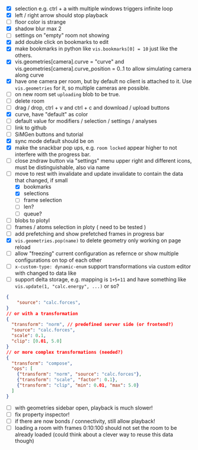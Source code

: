 - [x] selection e.g. ctrl + a with multiple windows triggers infinite loop
- [x] left / right arrow should stop playback
- [ ] floor color is strange
- [x] shadow blur max 2
- [ ] settings on "empty" room not showing
- [x] add double click on bookmarks to edit
- [x] make bookmarks in python like `vis.bookmarks[0] = 10` just like the others.
- [x] vis.geometries[camera].curve = "curve" and vis.geometries[camera].curve_position = 0..1 to allow simulating camera along curve
- [x] have one camera per room, but by default no client is attached to it. Use `vis.geometries` for it, so multiple cameras are possible.
- [ ] on new room set `uploading` blob to be true.
- [ ] delete room
- [ ] drag / drop, ctrl + v and ctrl + c and download / upload buttons
- [x] curve, have "default" as color
- [ ] default value for modifiers / selection / settings / analyses
- [ ] link to github
- [ ] SiMGen buttons and tutorial
- [x] sync mode default should be on
- [x] make the snackbar pop ups, e.g. `room locked` appear higher to not interfere with the progress bar.
- [ ] close zndraw button via "settings" menu upper right and different icons, must be distinguishable, also via name
- [ ] move to rest with invalidate and update invalidate to contain the data that changed, if small 
    - [x] bookmarks
    - [x] selections
    - [ ] frame selection
    - [ ] len?
    - [ ] queue?
- [ ] blobs to plotyl
- [ ] frames / atoms selection in ploty ( need to be tested )
- [ ] add prefetching and show prefetched frames in progress bar
- [x] `vis.geometries.pop(name)` to delete geometry only working on page reload
- [ ] allow "freezing" current configuration as refernce or show multiple configurations on top of each other
- [ ] `x-custom-type: dynamic-enum` support transformations via custom editor with changed to data like
- [ ] support delta storage, e.g. mapping is `1+5+11` and have something like `vis.update(1, "calc.energy", ...)` or so?
```json
{
    "source": "calc.forces",
}
// or with a transformation
{
  "transform": "norm", // predefined server side (or frontend?)
  "source": "calc.forces",
  "scale": 0.1,
  "clip": [0.01, 5.0]
}
// or more complex transformations (needed?)
{
  "transform": "compose",
  "ops": [
    {"transform": "norm", "source": "calc.forces"},
    {"transform": "scale", "factor": 0.1},
    {"transform": "clip", "min": 0.01, "max": 5.0}
  ]
}
```
- [ ] with geometries sidebar open, playback is much slower!
- [ ] fix property inspector!
- [ ] if there are now bonds / connectivity, still allow playback!
- [ ] loading a room with frames 0:10:100 should not set the room to be already loaded (could think about a clever way to reuse this data though)
